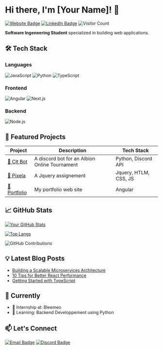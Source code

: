 # Hi there, I'm [Your Name]! 👋

[![Website Badge](https://img.shields.io/badge/Portfolio-Your_Portfolio_Website-FF4088?style=flat-square&logo=google-chrome)](https://your-portfolio-site.com)
[![LinkedIn Badge](https://img.shields.io/badge/LinkedIn-Your_Name-0A66C2?style=flat-square&logo=linkedin)](https://www.linkedin.com/in/raphaelrobin03/)
![Visitor Count](https://visitor-badge.glitch.me/badge?page_id=yourusername.yourusername)

**Software Ingeneering Student** specialized in building web applications.

## 🛠️ Tech Stack

### **Languages**
![JavaScript](https://img.shields.io/badge/-JavaScript-F7DF1E?style=flat-square&logo=javascript&logoColor=black)
![Python](https://img.shields.io/badge/-Python-3776AB?style=flat-square&logo=python&logoColor=white)
![TypeScript](https://img.shields.io/badge/-TypeScript-3178C6?style=flat-square&logo=typescript&logoColor=white)

### **Frontend**
![Angular](https://img.shields.io/badge/-React-61DAFB?style=flat-square&logo=angular&logoColor=black)
![Next.js](https://img.shields.io/badge/-Next.js-000000?style=flat-square&logo=next.js)

### **Backend**
![Node.js](https://img.shields.io/badge/-Node.js-339933?style=flat-square&logo=node.js&logoColor=white)

## 🌟 Featured Projects

| Project | Description | Tech Stack |
|---------|-------------|------------|
| [🔗 Clt Bot  ](https://github.com/Arphale/clt-bot) | A discord bot for an Albion Online Tournament | Python, Discord API |
| [🔗 Pixela   ](https://github.com/Arphale/pixela) | A Jquery assignement                        | Jquery, HTLM, CSS, JS |
| [🔗 Portfolio](https://github.com/Arphale/portfolio) | My portfolio web site                                     | Angular |

## 📈 GitHub Stats

[![Your GitHub Stats](https://github-readme-stats.vercel.app/api?username=Arphale&show_icons=true&theme=radical)](https://github.com/Arphale)

[![Top Langs](https://github-readme-stats.vercel.app/api/top-langs/?username=Arphale&layout=compact&theme=radical)](https://github.com/Arphale)

![GitHub Contributions](https://github-readme-activity-graph.vercel.app/graph?username=Arphale&theme=react-dark&hide_border=true)

## 💡 Latest Blog Posts

<!-- BLOG-POST-LIST:START -->
- [Building a Scalable Microservices Architecture](https://yourblog.com/post1)
- [10 Tips for Better React Performance](https://yourblog.com/post2)
- [Getting Started with TypeScript](https://yourblog.com/post3)
<!-- BLOG-POST-LIST:END -->

## 🎯 Currently

- 🔭 Internship at: Bleemeo
- 🌱 Learning: Backend Developpement using Python

## 📫 Let's Connect

[![Email Badge](https://img.shields.io/badge/Email-Your_Email-D14836?style=for-the-badge&logo=gmail&logoColor=white)](mailto:raphael.robin31000@gmail.com)
[![Discord Badge](https://img.shields.io/badge/Discord-Your_Username-5865F2?style=for-the-badge&logo=discord)](https://discord.com/users/296262907132379136)

